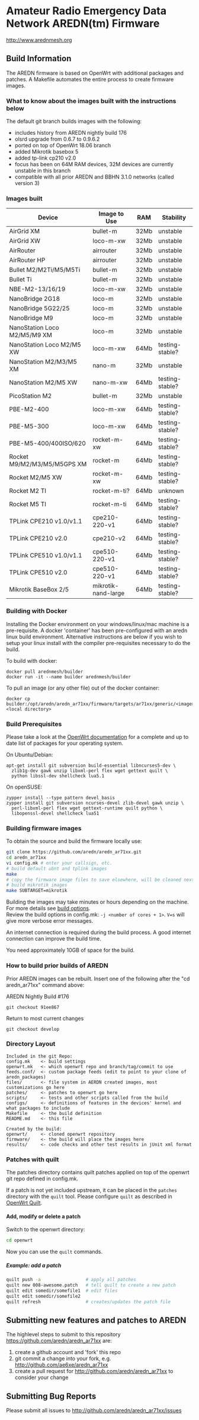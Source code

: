 # Amateur Radio Emergency Data Network AREDN(tm) Firmware

http://www.arednmesh.org

## Build Information

The AREDN firmware is based on OpenWrt with additional packages and patches.
A Makefile automates the entire process to create firmware images.

### What to know about the images built with the instructions below

The default git branch builds images with the following:

* includes history from AREDN nightly build 176
* olsrd upgrade from 0.6.7 to 0.9.6.2
* ported on top of OpenWrt 18.06 branch
* added Mikrotik basebox 5
* added tp-link cp210 v2.0
* focus has been on 64M RAM devices, 32M devices are currently unstable in this branch
* compatible with all prior AREDN and BBHN 3.1.0 networks (called version 3)

### Images built

Device | Image to Use | RAM | Stability
------ | ------------ | --- | ---------
AirGrid XM | bullet-m | 32Mb | unstable
AirGrid XW | loco-m-xw | 32Mb | unstable
AirRouter  | airrouter | 32Mb | unstable
AirRouter HP | airrouter | 32Mb | unstable
Bullet M2/M2Ti/M5/M5Ti | bullet-m | 32Mb | unstable
Bullet Ti | bullet-m | 32Mb | unstable
NBE-M2-13/16/19 | loco-m-xw | 32Mb | unstable
NanoBridge 2G18 | loco-m | 32Mb | unstable
NanoBridge 5G22/25 | loco-m | 32Mb | unstable
NanoBridge M9 | loco-m | 32Mb | unstable
NanoStation Loco M2/M5/M9 XM | loco-m | 32Mb | unstable
NanoStation Loco M2/M5 XW | loco-m-xw | 64Mb | testing-stable?
NanoStation  M2/M3/M5 XM | nano-m | 32Mb | unstable
NanoStation  M2/M5 XW | nano-m-xw | 64Mb | testing-stable?
PicoStation M2 | bullet-m | 32Mb | unstable
PBE-M2-400 | loco-m-xw | 64Mb | testing-stable?
PBE-M5-300 | loco-m-xw | 64Mb | testing-stable?
PBE-M5-400/400ISO/620 | rocket-m-xw | 64Mb | testing-stable?
Rocket M9/M2/M3/M5/M5GPS XM | rocket-m | 64Mb | testing-stable?
Rocket M2/M5 XW | rocket-m-xw | 64Mb | testing-stable?
Rocket M2 TI | rocket-m-ti? | 64Mb | unknown
Rocket M5 TI | rocket-m-ti | 64Mb | testing-stable?
TPLink CPE210 v1.0/v1.1 | cpe210-220-v1 | 64Mb | testing-stable?
TPLink CPE210 v2.0 | cpe210-v2 | 64Mb | testing-stable?
TPLink CPE510 v1.0/v1.1 | cpe510-220-v1 | 64Mb | testing-stable?
TPLink CPE510 v2.0 | cpe510-220-v1 | 64Mb | testing-stable?
Mikrotik BaseBox 2/5 | mikrotik-nand-large | 64Mb | testing-stable?

### Building with Docker
Installing the Docker environment on your windows/linux/mac machine is a pre-requisite. A docker 'container' has been pre-configured with an aredn linux build environment. Alternative instructions are below if you wish to setup your linux install with the compiler pre-requisites necessary to do the build.

To build with docker:
```
docker pull arednmesh/builder
docker run -it --name builder arednmesh/builder
```

To pull an image (or any other file) out of the docker container:
```
docker cp builder:/opt/aredn/aredn_ar71xx/firmware/targets/ar71xx/generic/<image>.bin <local directory>
```

### Build Prerequisites

Please take a look at the [OpenWrt documentation](https://openwrt.org/docs/guide-developer/build-system/install-buildsystem)
for a complete and up to date list of packages for your operating system. 

On Ubuntu/Debian:
```
apt-get install git subversion build-essential libncurses5-dev \
  zlib1g-dev gawk unzip libxml-perl flex wget gettext quilt \
  python libssl-dev shellcheck lua5.1
```

On openSUSE:
```
zypper install --type pattern devel_basis
zypper install git subversion ncurses-devel zlib-devel gawk unzip \
  perl-libxml-perl flex wget gettext-runtime quilt python \
  libopenssl-devel shellcheck lua51
```

### Building firmware images

To obtain the source and build the firmware locally use:

```bash
git clone https://github.com/aredn/aredn_ar71xx.git
cd aredn_ar71xx
vi config.mk # enter your callsign, etc.
# build default ubnt and tplink images
make  
# copy the firmware image files to save elsewhere, will be cleaned next step
# build mikrotik images
make SUBTARGET=mikrotik
```

Building the images may take minutes or hours depending on the machine.
For more details see [build options](https://openwrt.org/docs/guide-developer/build-system/use-buildsystem).  
Review the build options in config.mk: `-j <number of cores + 1>`. 
`V=s` will give more verbose error messages.

An internet connection is required during the build process. A good internet
connection can improve the build time.

You need approximately 10GB of space for the build.

### How to build prior builds of AREDN

Prior AREDN images can be rebuilt.  Insert one of the following after
the "cd aredn_ar71xx" command above:

AREDN Nightly Build #176

```
git checkout 91ee867
```

Return to most current changes

```
git checkout develop
```

### Directory Layout

```
Included in the git Repo:
config.mk    <- build settings
openwrt.mk   <- which openwrt repo and branch/tag/commit to use
feeds.conf/  <- custom package feeds (edit to point to your clone of aredn_packages)
files/       <- file system in AERDN created images, most customizations go here
patches/     <- patches to openwrt go here 
scripts/     <- tests and other scripts called from the build 
configs/     <- definitions of features in the devices' kernel and what packages to include
Makefile     <- the build definition
README.md    <- this file

Created by the build:
openwrt/     <- cloned openwrt repository
firmware/    <- the build will place the images here
results/     <- code checks and other test results in jUnit xml format
```

### Patches with quilt

The patches directory contains quilt patches applied on top of the
openwrt git repo defined in config.mk. 

If a patch is not yet included upstream, it can be placed in the `patches` directory with
the `quilt` tool. Please configure `quilt` as described in 
[OpenWrt Quilt](https://openwrt.org/docs/guide-developer/build-system/use-patches-with-buildsystem).  

#### Add, modify or delete a patch

Switch to the openwrt directory:

```bash
cd openwrt
```
Now you can use the `quilt` commands.

##### Example: add a patch

```bash
quilt push -a                 # apply all patches
quilt new 008-awesome.patch   # tell quilt to create a new patch
quilt edit somedir/somefile1  # edit files
quilt edit somedir/somefile2
quilt refresh                 # creates/updates the patch file
```

## Submitting new features and patches to AREDN

The highlevel steps to submit to this repository https://github.com/aredn/aredn_ar71xx are:

1) create a github account and 'fork' this repo
2) git commit a change into your fork, e.g. http://github.com/ae6xe/aredn_ar71xx
3) create a pull request for http://github.com/aredn/aredn_ar71xx to consider your change

## Submitting Bug Reports

Please submit all issues to http://github.com/aredn/aredn_ar71xx/issues


